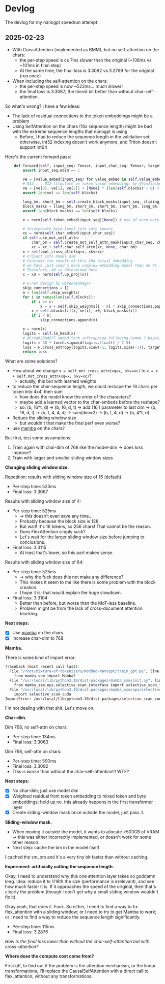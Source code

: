 # Devlog

The devlog for my nanogpt speedrun attempt.

## 2025-02-23

- With CrossAttention (implemented as BMM), but no self-attention on the chars:
  - the per-step speed is cs 7ms slower than the original (~108ms vs ~101ms in final step)
  - At the same time, the final loss is 3.3092 vs 3.2799 for the original (run once)
- When including the self-attention on the chars:
  - the per-step speed is now ~523ms... much slower!
  - the final loss is 3.3087; the tiniest bit better than without char-self-attention.

So what's wrong? I have a few ideas:

- The lack of residual connections to the token embeddings might be a problem
- Using SelfAttention on the chars (16x sequence length) might be bad with the extreme sequence lengths that nanogpt is using
  - Before, I had to reduce the sequence length in the validation set; otherwise, int32 indexing doesn't work anymore, and Triton doesn't support int64

Here's the current forward pass:

```python
    def forward(self, input_seq: Tensor, input_char_seq: Tensor, target_seq: Tensor, sliding_window_num_blocks: Tensor):
        assert input_seq.ndim == 1

        ve = [value_embed(input_seq) for value_embed in self.value_embeds]
        # 012 ... 012 structure on token value embeddings by @YouJiacheng, improved on @leloykun's U-net structure
        ve = [ve[0], ve[1], ve[2]] + [None] * (len(self.blocks) - 6) + [ve[0], ve[1], ve[2]]
        assert len(ve) == len(self.blocks)

        long_bm, short_bm = self.create_block_masks(input_seq, sliding_window_num_blocks)
        block_masks = [long_bm, short_bm, short_bm, short_bm, long_bm, short_bm, short_bm, long_bm, short_bm, short_bm, short_bm, long_bm]
        assert len(block_masks) == len(self.blocks)

        x = norm(self.token_embed(input_seq)[None]) # use of norm here by @Grad62304977

        # Incorporate byte-level info into tokens
        xc = norm(self.char_embed(input_char_seq))
        if self.use_mot_self_attn:
            char_bm = self.create_mot_self_attn_mask(input_char_seq, chars_per_token=self.chars_per_token)
            xc = xc + self.char_self_attn(xc, None, char_bm)
        x = self.mot_cross_attn(xq=x, xkv=xc)
        # Project into model dim
        # Consider the result of this the actual embedding
        # we have just used a more complex embedding model than an FC layer
        # Therefore, x0 is determined here
        x = x0 = norm(self.up_proj(x))

        # U-net design by @brendanh0gan
        skip_connections = []
        n = len(self.skip_weights)
        for i in range(len(self.blocks)):
            if i >= n:
                x = x + self.skip_weights[i - n] * skip_connections.pop()
            x = self.blocks[i](x, ve[i], x0, block_masks[i])
            if i < n:
                skip_connections.append(x)

        x = norm(x)
        logits = self.lm_head(x)
        # @Grad62304977 added tanh softcapping following Gemma 2 paper, @KoszarskyB reduced it from 30 to 15, @YouJiacheng shifted it by +15 (2*sigmoid(2*x)=tanh(x)+1)
        logits = 30 * torch.sigmoid(logits.float() / 7.5)
        loss = F.cross_entropy(logits.view(-1, logits.size(-1)), target_seq)
        return loss
```

What are some solutions?

- How about we change `x = self.mot_cross_attn(xq=x, xkv=xc)` to `x = x + self.mot_cross_attn(xq=x, xkv=xc)`?
  - actually, this but with learned weights
- to reduce the char-sequence length, we could reshape the 16 chars per token into 4x4, then sum
  - how does the model know the order of the characters?
  - maybe add a learned vector to the char-embeds before the reshape?
  - so: (b, 16\*t, d) -> (b, 16, d, t) &rarr; add (16,) parameter to last dim &rarr; (b, 16, d, t) &rarr; (b, t, 4, 4, d) &rarr; sum(dim=2) &rarr; (b, t, 4, d) &rarr; (b, 4\*t, d)
- Reduce the sliding window size
  - but wouldn't that make the final perf even worse?
- use [mamba](https://github.com/state-spaces/mamba) on the chars?

But first, test some assumptions:

1. Train again with char-dim of 768 like the model-dim &rarr; does loss improve?
2. Train with larger and smaller sliding window sizes

**Changing sliding window size.**

Repetition: results with sliding window size of 16 (default)

- Per-step time: 523ms
- Final loss: 3.3087

Results with sliding window size of 4:

- Per-step time: 525ms
  - &rarr; this doesn't even save any time...
  - Probably because the block size is 128.
  - But wait! It's 16 tokens, so 256 chars! That cannot be the reason.
  - Does FlexAttention simply suck?
  - Let's wait for the larger sliding window size before jumping to conclusions.
- Final loss: 3.3115
  - At least that's lower, so this part makes sense.

Results with sliding window size of 64:

- Per-step time: 525ms
  - &rarr; why the fuck does this not make any difference?
  - This makes it seem to me like there is some problem with the block creation.
  - I hope it is; that would explain the huge slowdown.
- Final loss: 3.3104
  - Better than before, but worse than the MoT-less baseline.
  - Problem might be from the lack of cross-document attention blocking.

**Next steps:**

- [x] Use [mamba](https://github.com/state-spaces/mamba) on the chars
- [x] Increase char-dim to 768

**Mamba.**

There is some kind of import error:

```bash
Traceback (most recent call last):
  File "/root/mixture-of-tokenizers/modded-nanogpt/train_gpt.py", line 28, in <module>
    from mamba_ssm import Mamba2
  File "/usr/local/lib/python3.10/dist-packages/mamba_ssm/init.py", line 3, in <module>
    from mamba_ssm.ops.selective_scan_interface import selective_scan_fn, mamba_inner_fn
  File "/usr/local/lib/python3.10/dist-packages/mamba_ssm/ops/selective_scan_interface.py", line 18, in <module>
    import selective_scan_cuda
ImportError: /usr/local/lib/python3.10/dist-packages/selective_scan_cuda.cpython-310-x86_64-linux-gnu.so: undefined symbol: ZN3c107WarningC1ESt7variantIJNS011UserWarningENS0_18DeprecationWarningEEERKNS_14SourceLocationESsb
```

I'm not dealing with that shit. Let's move on.

**Char-dim.**

Dim 768, no self-attn on chars:

- Per-step time: 134ms
- Final loss: 3.3063

Dim 768, self-attn on chars:

- Per-step time: 590ms
- Final loss: 3.3092
- This is *worse* than without the char-self-attention!!! WTF?

**Next steps:**

- [x] No char-dim; just use model dim
- [x] Weighted residual from token embedding to mixed token and byte embeddings; hold up no, this already happens in the first transformer layer
- [x] Create sliding-window mask once outside the model, just pass it.

**Sliding-window mask.**

- When moving it outside the model, it wants to allocate >500GB of VRAM &rarr; this was either incorrectly implemented, or doesn't work for some other reason.
- Next step: cache the bm in the model itself

I cached the sm_bm and it's a very tiny bit faster than without caching.

**Experiment: artificially cutting the sequence length.**

Okay, I need to understand why this one attention layer takes so goddamn long. Idea: reduce it to 1/16th the size (performance is irrelevant), and see how much faster it is. If it approaches the speed of the original, then that's clearly the problem (though I don't get why a small sliding window wouldn't fix it).

Okay yeah, that does it. Fuck. So either, I need to find a way to fix flex_attention with a sliding window; or I need to try to get Mamba to work; or I need to find a way to reduce the sequence length significantly.

- Per-step time: 115ms
- Final loss: 3.2876

*How is the final loss lower than without the char-self-attention but with cross-attention?*

**Where does the compute cost come from?**

First off, to find out if the problem is the attention mechanism, or the linear transformations, I'll replace the CausalSelfAttention with a direct call to flex_attention, without any transformations.
